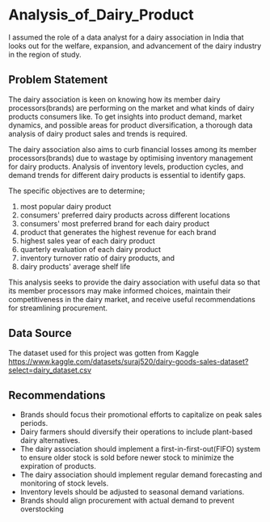 # Analysis_of_Dairy_Product
I assumed the role of a data analyst for a dairy association in India that looks out for the welfare, expansion, and advancement of the dairy industry in the region of study.
##  Problem Statement

The dairy association is keen on knowing how its member dairy processors(brands) are performing on the market and what kinds of dairy products consumers like. To get insights into product demand, market dynamics, and possible areas for product diversification, a thorough data analysis of dairy product sales and trends is required.

The dairy association also aims to curb financial losses among its member processors(brands) due to wastage by optimising inventory management for dairy products. Analysis of inventory levels, production cycles, and demand trends for different dairy products is essential to identify gaps.

The specific objectives are to determine;
1) most popular dairy product
2) consumers' preferred dairy products across different locations
3) consumers' most preferred brand for each dairy product
4) product that generates the highest revenue for each brand
5) highest sales year of each dairy product
6) quarterly evaluation of each dairy product
7) inventory turnover ratio of dairy products, and
8) dairy products' average shelf life


This analysis seeks to provide the dairy association with useful data so that its member processors may make informed choices, maintain their competitiveness in the dairy market, and receive useful recommendations for streamlining procurement.

## Data Source
The dataset used for this project was gotten from Kaggle https://www.kaggle.com/datasets/suraj520/dairy-goods-sales-dataset?select=dairy_dataset.csv

## Recommendations

* Brands should focus their promotional efforts to capitalize on peak sales periods.
* Dairy farmers should diversify their operations to include plant-based dairy alternatives.
* The dairy association should implement a first-in-first-out(FIFO) system to ensure older stock is sold before newer stock to minimize the expiration of products.
* The dairy association should implement regular demand forecasting and monitoring of stock levels.
* Inventory levels should be adjusted to seasonal demand variations.
* Brands should align procurement with actual demand to prevent overstocking
